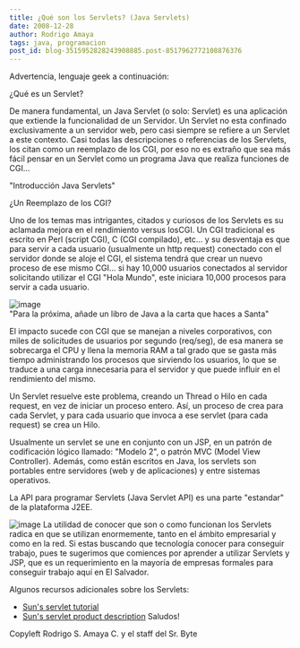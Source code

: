 ```yaml
---
title: ¿Qué son los Servlets? (Java Servlets)
date: 2008-12-28
author: Rodrigo Amaya
tags: java, programacion
post_id: blog-3515952828243908885.post-8517962772108876376
---
```


Advertencia, lenguaje geek a continuación:

¿Qué es un Servlet?

De manera fundamental, un Java Servlet (o solo: Servlet) es una aplicación que extiende la funcionalidad de un Servidor. Un Servlet no esta confinado exclusivamente a un servidor web, pero casi siempre se refiere a un Servlet a este contexto. Casi todas las descripciones o referencias de los Servlets, los citan como un reemplazo de los CGI, por eso no es extraño que sea más fácil pensar en un Servlet como un programa Java que realiza funciones de CGI...

"Introducción Java Servlets"

¿Un Reemplazo de los CGI?

Uno de los temas mas intrigantes, citados y curiosos de los Servlets es su aclamada mejora en el rendimiento versus losCGI. Un CGI tradicional es escrito en Perl (script CGI), C (CGI compilado), etc... y su desventaja es que para servir a cada usuario (usualmente un http request) conectado con el servidor donde se aloje el CGI, el sistema tendrá que crear un nuevo proceso de ese mismo CGI... si hay 10,000 usuarios conectados al servidor solicitando utilizar el CGI "Hola Mundo", este iniciara 10,000 procesos para servir a cada usuario.

![image](https://4.bp.blogspot.com/_ayvorITawE4/SVenYuEEpeI/AAAAAAAAB1I/mph7ettKGKU/s320/javaservletur2.jpg)    
"Para la próxima, añade un
libro de Java a la carta que haces a Santa"

El impacto sucede con CGI que se manejan a niveles corporativos, con miles de solicitudes de usuarios por segundo (req/seg), de esa manera se sobrecarga el CPU y llena la memoria RAM a tal grado que se gasta más tiempo administrando los procesos que sirviendo los usuarios, lo que se traduce a una carga innecesaria para el servidor y que puede influir en el rendimiento del mismo.

Un Servlet resuelve este problema, creando un Thread o Hilo en cada request, en vez de iniciar un proceso entero. Así, un proceso de crea para cada Servlet, y para cada usuario que invoca a ese servlet (para cada request) se crea un Hilo.

Usualmente un servlet se une en conjunto con un JSP, en un patrón de codificación lógico llamado: "Modelo 2", o patrón MVC (Model View Controller). Además, como están escritos en Java, los servlets son portables entre servidores (web y de aplicaciones) y entre sistemas operativos.

La API para programar Servlets (Java Servlet API) es una parte "estandar" de la plataforma J2EE.

![image](https://4.bp.blogspot.com/_ayvorITawE4/SVek339_MMI/AAAAAAAAB1A/Vg69jkGx0-8/s320/Wave.png)    La utilidad de
conocer que son o como funcionan los Servlets radica en que se utilizan enormemente, tanto en el ámbito empresarial y como en la red. Si estas buscando que tecnología conocer para conseguir trabajo, pues te sugerimos que comiences por aprender a utilizar Servlets y JSP, que es un requerimiento en la mayoría de empresas formales para conseguir trabajo aquí en El Salvador.

Algunos recursos adicionales sobre los Servlets:

- [Sun's servlet tutorial](https://java.sun.com/j2ee/tutorial/1_3-fcs/doc/Servlets.html)
- [Sun's servlet product description](https://java.sun.com/products/servlet)
Saludos!

Copyleft Rodrigo S. Amaya C. y el staff del Sr. Byte
